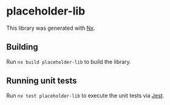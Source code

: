 # placeholder-lib

This library was generated with [Nx](https://nx.dev).

## Building

Run `nx build placeholder-lib` to build the library.

## Running unit tests

Run `nx test placeholder-lib` to execute the unit tests via [Jest](https://jestjs.io).
